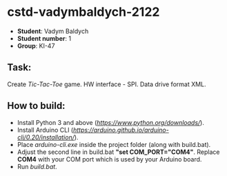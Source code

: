 # cstd-vadymbaldych-2122

- **Student**: Vadym Baldych
- **Student number**: 1
- **Group**: KI-47

## Task: 
Create *Tic-Tac-Toe* game.
HW interface - SPI.
Data drive format XML.

## How to build:
- Install Python 3 and above (*https://www.python.org/downloads/*).
- Install Arduino CLI (*https://arduino.github.io/arduino-cli/0.20/installation/*).
- Place *arduino-cli.exe* inside the project folder (along with build.bat).
- Adjust the second line in build.bat **"set COM_PORT="COM4"**. Replace **COM4** with your COM port which is used by your Arduino board.
- Run *build.bat*.



